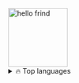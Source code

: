<img width="120px" src="https://media.giphy.com/media/eK1OcsQz64UWLIpTrl/giphy.gif" alt="hello frind">

<details>
  <summary>🔥 Top languages</summary>
  <br>
  
  
  [![Top Langs](https://github-readme-stats.vercel.app/api/top-langs/?username=georginapuig&layout=compact&theme=dark)](https://github.com/georginapuig/github-readme-stats)
</details>

<!--
**georginapuig/georginapuig** is a ✨ _special_ ✨ repository because its `README.md` (this file) appears on your GitHub profile.


### Hi there 👋

Here are some ideas to get you started:

- 🔭 I’m currently working on ...
- 🌱 I’m currently learning ...
- 👯 I’m looking to collaborate on ...
- 🤔 I’m looking for help with ...
- 💬 Ask me about ...
- 📫 How to reach me: ...
- 😄 Pronouns: ...
- ⚡ Fun fact: ...
-->
